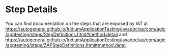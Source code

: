 # Step Details

 You can find documentation on the steps that are exposed by IAT at https://autogeneral.github.io/IridiumApplicationTesting/javadoc/au/com/agic/apptesting/steps/StepDefinitions.html#method.detail and https://autogeneral.github.io/IridiumApplicationTesting/javadoc/au/com/agic/apptesting/steps/ZAPStepDefinitions.html#method.detail.
